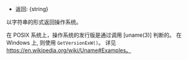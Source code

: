 <!-- YAML
added: v0.3.3
-->

* 返回: {string}

以字符串的形式返回操作系统。

在 POSIX 系统上，操作系统的发行版是通过调用 [uname(3)] 判断的。
在 Windows 上, 则使用 `GetVersionExW()`。
详见 https://en.wikipedia.org/wiki/Uname#Examples。

